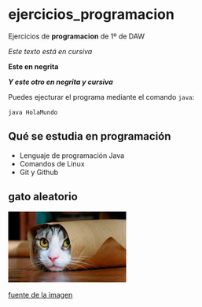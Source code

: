 # ejercicios_programacion

Ejercicios de **programacion** de 1º de DAW

*Este texto está en cursiva*

**Este en negrita**

***Y este otro en negrita y cursiva***

Puedes ejecturar el programa mediante el comando `java`:

```console
java HolaMundo
```


## Qué se estudia en programación

* Lenguaje de programación Java
* Comandos de Linux
* Git y Github

## gato aleatorio

<img src="Imagenes/indice.jpeg" width="240px">

[fuente de la imagen](https://www.anipedia.net/imagenes/videos-gatos.jpg)
